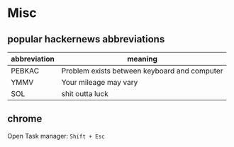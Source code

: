 # Misc

## popular hackernews abbreviations

| abbreviation | meaning                                      |
| ------------ | -------------------------------------------- |
| PEBKAC       | Problem exists between keyboard and computer |
| YMMV         | Your mileage may vary                        |
| SOL          | shit outta luck                              |

## chrome

Open Task manager: `Shift + Esc`

